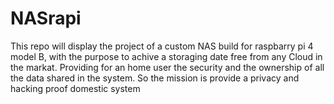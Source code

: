 # NASrapi
This repo will display the project of a custom NAS build for raspbarry pi 4 model B, with the purpose to achive a storaging date free from any Cloud in the markat. Providing for an home user the security and the ownership of all the data shared in the system. So the mission is provide a privacy and hacking proof domestic system
